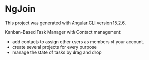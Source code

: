 # NgJoin

This project was generated with [Angular CLI](https://github.com/angular/angular-cli) version 15.2.6.

Kanban-Based Task Manager with Contact management:

- add contacts to assign other users as members of your account.
- create several projects for every purpose
- manage the state of tasks by drag and drop
